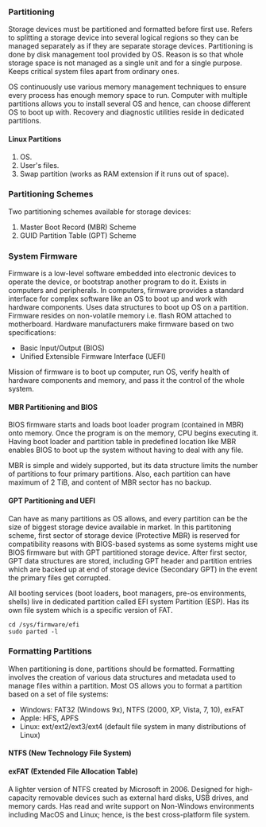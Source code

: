 ### Partitioning

Storage devices must be partitioned and formatted before first use. Refers to splitting a storage device into several logical regions so they can be managed separately as if they are separate storage devices. Partitioning is done by disk management tool provided by OS. Reason is so that whole storage space is not managed as a single unit and for a single purpose. Keeps critical system files apart from ordinary ones.

OS continuously use various memory management techniques to ensure every process has enough memory space to run. Computer with multiple partitions allows you to install several OS and hence, can choose different OS to boot up with. Recovery and diagnostic utilities reside in dedicated partitions.

#### Linux Partitions
1) OS.
2) User's files.
3) Swap partition (works as RAM extension if it runs out of space).


### Partitioning Schemes

Two partitioning schemes available for storage devices:
1) Master Boot Record (MBR) Scheme
2) GUID Partition Table (GPT) Scheme

### System Firmware

Firmware is a low-level software embedded into electronic devices to operate the device, or bootstrap another program to do it. Exists in computers and peripherals. In computers, firmware provides a standard interface for complex software like an OS to boot up and work with hardware components. Uses data structures to boot up OS on a partition. Firmware resides on non-volatile memory i.e. flash ROM attached to motherboard. Hardware manufacturers make firmware based on two specifications:
- Basic Input/Output (BIOS)
- Unified Extensible Firmware Interface (UEFI)

Mission of firmware is to boot up computer, run OS, verify health of hardware components and memory, and pass it the control of the whole system. 

#### MBR Partitioning and BIOS 

BIOS firmware starts and loads boot loader program (contained in MBR) onto memory. Once the program is on the memory, CPU begins executing it. Having boot loader and partition table in predefined location like MBR enables BIOS to boot up the system without having to deal with any file.

MBR is simple and widely supported, but its data structure limits the number of partitions to four primary partitions. Also, each partition can have maximum of 2 TiB, and content of MBR sector has no backup.

#### GPT Partitioning and UEFI

Can have as many partitions as OS allows, and every partition can be the size of biggest storage device available in market. In this partitoning scheme, first sector of storage device (Protective MBR) is reserved for compatibility reasons with BIOS-based systems as some systems might use BIOS firmware but with GPT partitioned storage device. After first sector, GPT data structures are stored, including GPT header and partition entries which are backed up at end of storage device (Secondary GPT) in the event the primary files get corrupted. 

All booting services (boot loaders, boot managers, pre-os environments, shells) live in dedicated partition called EFI system Partition (ESP). Has its own file system which is a specific version of FAT.

```console
cd /sys/firmware/efi
sudo parted -l
```

### Formatting Partitions

When partitioning is done, partitions should be formatted. Formatting involves the creation of various data structures and metadata used to manage files within a partition. Most OS allows you to format a partition based on a set of file systems:
- Windows: FAT32 (Windows 9x), NTFS (2000, XP, Vista, 7, 10), exFAT
- Apple: HFS, APFS
- Linux: ext/ext2/ext3/ext4 (default file system in many distributions of Linux)

#### NTFS (New Technology File System)

#### exFAT (Extended File Allocation Table)

A lighter version of NTFS created by Microsoft in 2006. Designed for high-capacity removable devices such as external hard disks, USB drives, and memory cards. Has read and write support on Non-Windows environments including MacOS and Linux; hence, is the best cross-platform file system. 
